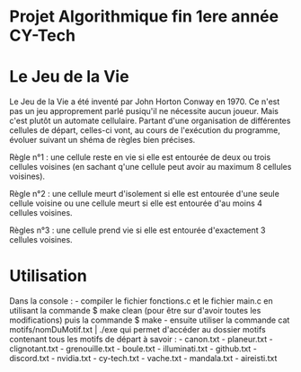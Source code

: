 # Projet Algorithmique fin 1ere année CY-Tech

# Le Jeu de la Vie

Le Jeu de la Vie a été inventé par John Horton Conway en 1970. Ce n'est pas un jeu approprement parlé pusiqu'il ne nécessite aucun joueur.
Mais c'est plutôt un automate cellulaire. Partant d'une organisation de différentes cellules de départ, celles-ci vont, au cours de l'exécution
du programme, évoluer suivant un shéma de règles bien précises.

Règle n°1 : une cellule reste en vie si elle est entourée de deux ou trois cellules voisines (en sachant q'une cellule peut avoir au maximum 8
cellules voisines).

Règle n°2 : une cellule meurt d'isolement si elle est entourée d'une seule cellule voisine ou une cellule meurt si elle est entourée d'au moins
4 cellules voisines.

Règles n°3 : une cellule prend vie si elle est entourée d'exactement 3 cellules voisines.

# Utilisation
  
  Dans la console :
      - compiler le fichier fonctions.c et le fichier main.c en utilisant la commande 
      $ make clean 
      (pour être sur d'avoir toutes les modifications)
      puis la commande 
      $ make
      - ensuite utiliser la commande cat motifs/nomDuMotif.txt | ./exe qui permet d'accéder au dossier motifs contenant tous les motifs de départ
      à savoir : 
          - canon.txt
          - planeur.txt
          - clignotant.txt
          - grenouille.txt
          - boule.txt
          - illuminati.txt
          - github.txt
          - discord.txt
          - nvidia.txt
          - cy-tech.txt
          - vache.txt
          - mandala.txt
          - aireisti.txt
